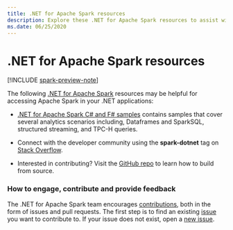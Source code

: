 ```yaml
---
title: .NET for Apache Spark resources
description: Explore these .NET for Apache Spark resources to assist with custom data science solutions creation and integration into your .NET applications.
ms.date: 06/25/2020
---
```

# .NET for Apache Spark resources

[!INCLUDE [spark-preview-note](../../../includes/spark-preview-note.md)]

The following [.NET for Apache Spark](../index.yml) resources may be helpful for accessing Apache Spark in your .NET applications:

* [.NET for Apache Spark C# and F# samples](https://github.com/dotnet/spark#samples) contains samples that cover several analytics scenarios including, Dataframes and SparkSQL, structured streaming, and TPC-H queries.

* Connect with the developer community using the **spark-dotnet** tag on [Stack Overflow](https://stackoverflow.com/questions/tagged/spark-dotnet).

* Interested in contributing? Visit the [GitHub repo](https://github.com/dotnet/spark) to learn how to build from source.

### How to engage, contribute and provide feedback

The .NET for Apache Spark team encourages [contributions](https://github.com/dotnet/spark/blob/master/docs/contributing.md), both in the form of issues and pull requests. The first step is to find an existing [issue](https://github.com/dotnet/spark/issues) you want to contribute to. If your issue does not exist, open a [new issue](https://github.com/dotnet/spark/issues?utf8=%E2%9C%93&q=is%3Aissue+is%3Aopen+).
